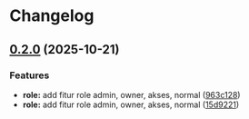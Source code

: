 # Changelog

## [0.2.0](https://github.com/solyren/dibo/compare/dibo-v0.1.0...dibo-v0.2.0) (2025-10-21)


### Features

* **role:** add fitur role admin, owner, akses, normal ([963c128](https://github.com/solyren/dibo/commit/963c12851814bc775b8877f632718edd50ae5bfe))
* **role:** add fitur role admin, owner, akses, normal ([15d9221](https://github.com/solyren/dibo/commit/15d9221fac9e256da70109ecfc380adfcfec45b8))
